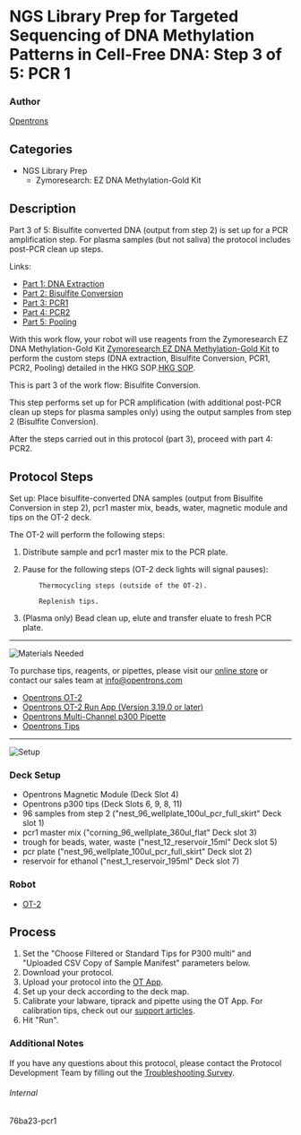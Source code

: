 # NGS Library Prep for Targeted Sequencing of DNA Methylation Patterns in Cell-Free DNA: Step 3 of 5: PCR 1

### Author
[Opentrons](https://opentrons.com/)



## Categories
* NGS Library Prep
     * Zymoresearch: EZ DNA Methylation-Gold Kit

## Description
Part 3 of 5: Bisulfite converted DNA (output from step 2) is set up for a PCR amplification step. For plasma samples (but not saliva) the protocol includes post-PCR clean up steps.

Links:
* [Part 1: DNA Extraction](http://protocols.opentrons.com/protocol/76ba23)
* [Part 2: Bisulfite Conversion](http://protocols.opentrons.com/protocol/76ba23-bisulfite_conversion)
* [Part 3: PCR1](http://protocols.opentrons.com/protocol/76ba23-pcr1)
* [Part 4: PCR2](http://protocols.opentrons.com/protocol/76ba23-pcr2)
* [Part 5: Pooling](http://protocols.opentrons.com/protocol/76ba23-pooling)

With this work flow, your robot will use reagents from the Zymoresearch EZ DNA Methylation-Gold Kit [Zymoresearch EZ DNA Methylation-Gold Kit](https://www.zymoresearch.com/collections/ez-dna-methylation-gold-kits) to perform the custom steps (DNA extraction, Bisulfite Conversion, PCR1, PCR2, Pooling) detailed in the HKG SOP.[HKG SOP](https://s3.amazonaws.com/pf-upload-01/u-4256/0/2021-03-04/vw23kchHKG%20Standard%20Operating%20Procedure%20for%20DNA%20extraction%20Targeted%20next%20generation%20sequencing%20and%20.xlsx).

This is part 3 of the work flow: Bisulfite Conversion.

This step performs set up for PCR amplification (with additional post-PCR clean up steps for plasma samples only) using the output samples from step 2 (Bisulfite Conversion).

After the steps carried out in this protocol (part 3), proceed with part 4: PCR2.


## Protocol Steps

Set up: Place bisulfite-converted DNA samples (output from Bisulfite Conversion in step 2), pcr1 master mix, beads, water, magnetic module and tips on the OT-2 deck.  

The OT-2 will perform the following steps:
1. Distribute sample and pcr1 master mix to the PCR plate.
2. Pause for the following steps (OT-2 deck lights will signal pauses):

           Thermocycling steps (outside of the OT-2).

           Replenish tips.

3. (Plasma only) Bead clean up, elute and transfer eluate to fresh PCR plate.

---
![Materials Needed](https://s3.amazonaws.com/opentrons-protocol-library-website/custom-README-images/001-General+Headings/materials.png)

To purchase tips, reagents, or pipettes, please visit our [online store](https://shop.opentrons.com/) or contact our sales team at [info@opentrons.com](mailto:info@opentrons.com)

* [Opentrons OT-2](https://shop.opentrons.com/collections/ot-2-robot/products/ot-2)
* [Opentrons OT-2 Run App (Version 3.19.0 or later)](https://opentrons.com/ot-app/)
* [Opentrons Multi-Channel p300 Pipette](https://shop.opentrons.com/collections/ot-2-pipettes/products/single-channel-electronic-pipette)
* [Opentrons Tips](https://shop.opentrons.com/collections/opentrons-tips)

---
![Setup](https://s3.amazonaws.com/opentrons-protocol-library-website/custom-README-images/001-General+Headings/Setup.png)

### Deck Setup
* Opentrons Magnetic Module (Deck Slot 4)
* Opentrons p300 tips (Deck Slots 6, 9, 8, 11)
* 96 samples from step 2 ("nest_96_wellplate_100ul_pcr_full_skirt" Deck slot 1)
* pcr1 master mix ("corning_96_wellplate_360ul_flat" Deck slot 3)
* trough for beads, water, waste ("nest_12_reservoir_15ml" Deck slot 5)
* pcr plate ("nest_96_wellplate_100ul_pcr_full_skirt" Deck slot 2)
* reservoir for ethanol ("nest_1_reservoir_195ml" Deck slot 7)

### Robot
* [OT-2](https://opentrons.com/ot-2)

## Process
1. Set the "Choose Filtered or Standard Tips for P300 multi" and "Uploaded CSV Copy of Sample Manifest" parameters below.
2. Download your protocol.
3. Upload your protocol into the [OT App](https://opentrons.com/ot-app).
4. Set up your deck according to the deck map.
5. Calibrate your labware, tiprack and pipette using the OT App. For calibration tips, check out our [support articles](https://support.opentrons.com/en/collections/1559720-guide-for-getting-started-with-the-ot-2).
6. Hit "Run".

### Additional Notes
If you have any questions about this protocol, please contact the Protocol Development Team by filling out the [Troubleshooting Survey](https://protocol-troubleshooting.paperform.co/).

###### Internal
76ba23-pcr1
